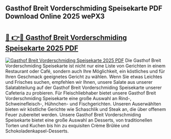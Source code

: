 ## Gasthof Breit Vorderschmiding Speisekarte PDF Download Online 2025 wePX3

# <h2><a href="http://gcddlii.nevu.top/?p=Gasthof+Breit+Vorderschmiding+Speisekarte">🔗 👉🔴 Gasthof Breit Vorderschmiding Speisekarte 2025 PDF</a></h2>

[![Gasthof Breit Vorderschmiding Speisekarte 2025 PDF](https://i.imgur.com/dBaPXMq.png)](http://gcddlii.nevu.top/?p=Gasthof+Breit+Vorderschmiding+Speisekarte)
Die Gasthof Breit Vorderschmiding Speisekarte ist nicht nur eine Liste von Gerichten in einem Restaurant oder Café, sondern auch Ihre Möglichkeit, ein köstliches und für Ihren Geschmack geeignetes Gericht zu wählen. Wenn Sie etwas Leichtes und Frisches suchen, empfehlen wir Ihnen, unsere Salate aus unserer Salatabteilung auf der Gasthof Breit Vorderschmiding Speisekarte unserer Cafeteria zu probieren. Für Fleischliebhaber bietet unsere Gasthof Breit Vorderschmiding Speisekarte eine große Auswahl an Rind-, Schweinefleisch-, Hühnchen- und Fischgerichten. Unseren Auserwählten bieten wir köstliche Gerichte wie Schaschlik und Steak an, die über offenem Feuer zubereitet werden. Unsere Gasthof Breit Vorderschmiding Speisekarte bietet eine große Auswahl an Desserts, von traditionellen Torten und Kuchen bis hin zu exquisiten Crème Brûlée und Schokoladenkapsel-Desserts.
